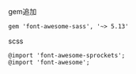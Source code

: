 gem追加
```
gem 'font-awesome-sass', '~> 5.13'
```

scss
```
@import 'font-awesome-sprockets';
@import 'font-awesome';
```